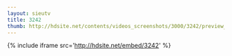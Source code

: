 ```yaml
---
layout: sieutv
title: 3242
thumb: http://hdsite.net/contents/videos_screenshots/3000/3242/preview_360p.mp4.jpg
---
```

{% include iframe src='http://hdsite.net/embed/3242' %}
 
